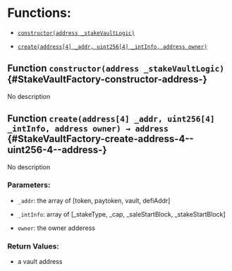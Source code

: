 # Functions:

- [`constructor(address _stakeVaultLogic)`](#StakeVaultFactory-constructor-address-)

- [`create(address[4] _addr, uint256[4] _intInfo, address owner)`](#StakeVaultFactory-create-address-4--uint256-4--address-)

## Function `constructor(address _stakeVaultLogic)` {#StakeVaultFactory-constructor-address-}

No description

## Function `create(address[4] _addr, uint256[4] _intInfo, address owner) → address` {#StakeVaultFactory-create-address-4--uint256-4--address-}

No description

### Parameters:

- `_addr`: the array of [token, paytoken, vault, defiAddr]

- `_intInfo`: array of [_stakeType, _cap, _saleStartBlock, _stakeStartBlock]

- `owner`: the owner adderess

### Return Values:

- a vault address
